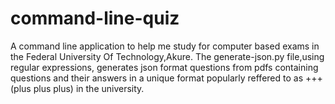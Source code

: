 # command-line-quiz
A command line application to help me study for computer based exams in the Federal University Of Technology,Akure.
The generate-json.py file,using regular expressions, generates json format questions from pdfs containing questions
and their answers in a unique format popularly reffered to as +++(plus plus plus) in the university. 
